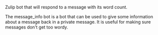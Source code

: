 Zulip bot that will respond to a message with its word count.

The message_info bot is a bot that can be used to give some information about
a message back in a private message. It is useful for making sure messages
don't get too wordy.
